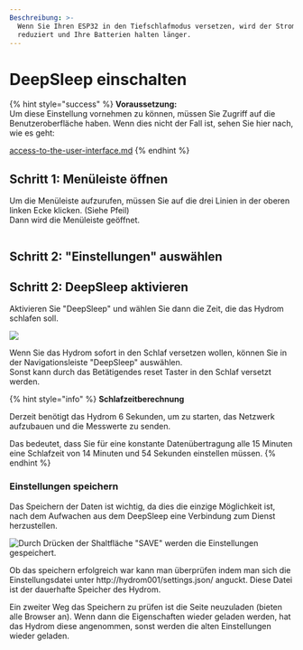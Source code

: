 ```yaml
---
Beschreibung: >-
  Wenn Sie Ihren ESP32 in den Tiefschlafmodus versetzen, wird der Stromverbrauch
  reduziert und Ihre Batterien halten länger.
---
```


# DeepSleep einschalten

{% hint style="success" %}
**Voraussetzung:**\
Um diese Einstellung vornehmen zu können, müssen Sie Zugriff auf die Benutzeroberfläche haben. Wenn dies nicht der Fall ist, sehen Sie hier nach, wie es geht:

[access-to-the-user-interface.md](../getting-started/establish-first-connection-to-the-hydrom/access-to-the-user-interface.md "mention")
{% endhint %}

## Schritt 1: Menüleiste öffnen

Um die Menüleiste aufzurufen, müssen Sie auf die drei Linien in der oberen linken Ecke klicken. (Siehe Pfeil)\
Dann wird die Menüleiste geöffnet.

<figure><img src="../.gitbook/assets/Bilder.png" alt=""><figcaption></figcaption></figure>

## Schritt 2: "Einstellungen" auswählen

## Schritt 2: DeepSleep aktivieren

Aktivieren Sie "DeepSleep" und wählen Sie dann die Zeit, die das Hydrom schlafen soll.

![](../.gitbook/assets/DeepSleep.png)

Wenn Sie das Hydrom sofort in den Schlaf versetzen wollen, können Sie in der Navigationsleiste "DeepSleep" auswählen.\
Sonst kann durch das Betätigendes reset Taster in den Schlaf versetzt werden.

{% hint style="info" %}
**Schlafzeitberechnung**

Derzeit benötigt das Hydrom 6 Sekunden, um zu starten, das Netzwerk aufzubauen und die Messwerte zu senden.

Das bedeutet, dass Sie für eine konstante Datenübertragung alle 15 Minuten eine Schlafzeit von 14 Minuten und 54 Sekunden einstellen müssen.
{% endhint %}

### Einstellungen speichern

Das Speichern der Daten ist wichtig, da dies die einzige Möglichkeit ist, nach dem Aufwachen aus dem DeepSleep eine Verbindung zum Dienst herzustellen.

![Durch Drücken der Shaltfläche "SAVE" werden die Einstellungen gespeichert.](../.gitbook/assets/Save.png)

Ob das speichern erfolgreich war kann man überprüfen indem man sich die Einstellungsdatei unter http://hydrom001/settings.json/ anguckt. Diese Datei ist der dauerhafte Speicher des Hydrom.

Ein zweiter Weg das Speichern zu prüfen ist die Seite neuzuladen (bieten alle Browser an). Wenn dann die Eigenschaften wieder geladen werden, hat das Hydrom diese angenommen, sonst werden die alten Einstellungen wieder geladen.